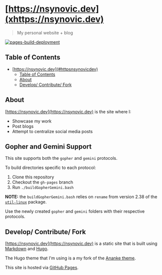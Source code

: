 # [https://nsynovic.dev](xhttps://nsynovic.dev)

> My personal website + blog

[![pages-build-deployment](https://github.com/NicholasSynovic/nsynovic.dev/actions/workflows/pages/pages-build-deployment/badge.svg?branch=gh-pages)](https://github.com/NicholasSynovic/nsynovic.dev/actions/workflows/pages/pages-build-deployment)

## Table of Contents

- [https://nsynovic.dev](#httpsnsynovicdev)
  - [Table of Contents](#table-of-contents)
  - [About](#about)
  - [Develop/ Contribute/ Fork](#develop-contribute-fork)

## About

[https://nsynovic.dev](https://nsynovic.dev) is the site where I:

- Showcase my work
- Post blogs
- Attempt to centralize social media posts

## Gopher and Gemini Support

This site supports both the `gopher` and `gemini` protocols.

To build directories specific to each protocol:

1. Clone this repository
1. Checkout the `gh-pages` branch
1. Run `./buildGopherGemini.bash`

**NOTE:** the `buildGopherGemini.bash` relies on `rename` from version 2.38 of the [`util-linux`](https://github.com/util-linux/util-linux) package.

Use the newly created `gopher` and `gemini` folders with their respective protocols.

## Develop/ Contribute/ Fork

[https://nsynovic.dev](https://nsynovic.dev) is a static site that is built
using [Markdown](https://github.github.com/gfm/) and [Hugo](https://gohugo.io).

The Hugo theme that I'm using is a my fork of the
[Ananke theme](https://github.com/theNewDynamic/gohugo-theme-ananke).

This site is hosted via [GitHub Pages](https://pages.github.com/).
